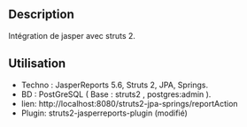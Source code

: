 
## Description
Intégration de jasper avec struts 2.

## Utilisation
* Techno : JasperReports 5.6, Struts 2, JPA, Springs. 
* BD : PostGreSQL (  Base : struts2 , postgres:admin ).
* lien: http://localhost:8080/struts2-jpa-springs/reportAction
* Plugin:  struts2-jasperreports-plugin (modifié)
